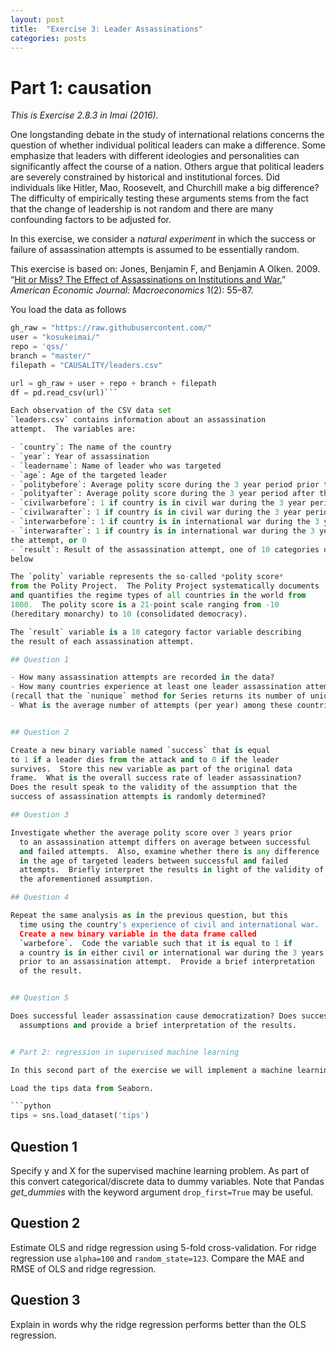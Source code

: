 ```yaml
---
layout: post
title:  "Exercise 3: Leader Assassinations"
categories: posts
---
```


# Part 1: causation

*This is Exercise 2.8.3 in Imai (2016).*

One longstanding debate in the study of international relations
concerns the question of whether individual political leaders can make a difference.  Some emphasize that leaders with different ideologies and personalities can significantly affect the course of a nation. Others argue that political leaders are severely constrained by historical and institutional forces.  Did individuals like Hitler, Mao, Roosevelt, and Churchill make a big difference?  The difficulty of empirically testing these arguments stems from the fact that the change of leadership is not random and there are many confounding factors to be adjusted for.

In this exercise, we consider a *natural experiment* in which the
success or failure of assassination attempts is assumed to be
essentially random.

This exercise is based on:
Jones, Benjamin F, and Benjamin A Olken. 2009. “[Hit or Miss?
 The Effect of Assassinations on Institutions and
 War.](http://dx.doi.org/10.1257/mac.1.2.55)”
 *American Economic Journal: Macroeconomics* 1(2): 55–87.

You load the data as follows


```python
gh_raw = "https://raw.githubusercontent.com/"
user = "kosukeimai/"
repo = 'qss/'
branch = "master/"
filepath = "CAUSALITY/leaders.csv"

url = gh_raw + user + repo + branch + filepath
df = pd.read_csv(url)```

Each observation of the CSV data set
`leaders.csv` contains information about an assassination
attempt.  The variables are:

- `country`: The name of the country
- `year`: Year of assassination
- `leadername`: Name of leader who was targeted
- `age`: Age of the targeted leader
- `politybefore`: Average polity score during the 3 year period prior to the attempt
- `polityafter`: Average polity score during the 3 year period after the attempt
- `civilwarbefore`: 1 if country is in civil war during the 3 year period prior to the attempt, or 0
- `civilwarafter`: 1 if country is in civil war during the 3 year period after the attempt, or 0
- `interwarbefore`: 1 if country is in international war during the 3 year period prior to the attempt, or 0
- `interwarafter`: 1 if country is in international war during the 3 year period after
the attempt, or 0
- `result`: Result of the assassination attempt, one of 10 categories described
below

The `polity` variable represents the so-called *polity score*
from the Polity Project.  The Polity Project systematically documents
and quantifies the regime types of all countries in the world from
1800.  The polity score is a 21-point scale ranging from -10
(hereditary monarchy) to 10 (consolidated democracy).  

The `result` variable is a 10 category factor variable describing
the result of each assassination attempt.

## Question 1

- How many assassination attempts are recorded in the data?  
- How many countries experience at least one leader assassination attempt?
(recall that the `nunique` method for Series returns its number of unique values)
- What is the average number of attempts (per year) among these countries?


## Question 2

Create a new binary variable named `success` that is equal
to 1 if a leader dies from the attack and to 0 if the leader
survives.  Store this new variable as part of the original data
frame.  What is the overall success rate of leader assassination?
Does the result speak to the validity of the assumption that the
success of assassination attempts is randomly determined?

## Question 3

Investigate whether the average polity score over 3 years prior
  to an assassination attempt differs on average between successful
  and failed attempts.  Also, examine whether there is any difference
  in the age of targeted leaders between successful and failed
  attempts.  Briefly interpret the results in light of the validity of
  the aforementioned assumption.

## Question 4

Repeat the same analysis as in the previous question, but this
  time using the country's experience of civil and international war.
  Create a new binary variable in the data frame called
  `warbefore`.  Code the variable such that it is equal to 1 if
  a country is in either civil or international war during the 3 years
  prior to an assassination attempt.  Provide a brief interpretation
  of the result.


## Question 5

Does successful leader assassination cause democratization? Does successful leader assassination lead countries to war?  Answer these questions by analyzing the data.  Be sure to state your
  assumptions and provide a brief interpretation of the results.


# Part 2: regression in supervised machine learning

In this second part of the exercise we will implement a machine learning model for predicting tips. We will use the same data as in Exercise 1.

Load the tips data from Seaborn.

```python
tips = sns.load_dataset('tips')
```

## Question 1

Specify y and X for the supervised machine learning problem. As part of this convert categorical/discrete data to dummy variables. Note that Pandas *get_dummies* with the keyword argument `drop_first=True` may be useful.

## Question 2

Estimate OLS and ridge regression using 5-fold cross-validation. For ridge regression use `alpha=100` and `random_state=123`. Compare the MAE and RMSE of OLS and ridge regression. 

## Question 3

Explain in words why the ridge regression performs better than the OLS regression.

